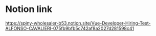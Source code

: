 # Notion link

https://spiny-wholesaler-b53.notion.site/Vue-Developer-Hiring-Test-ALFONSO-CAVALIERI-075fb9bfb5c742af8a2027d281598c41
